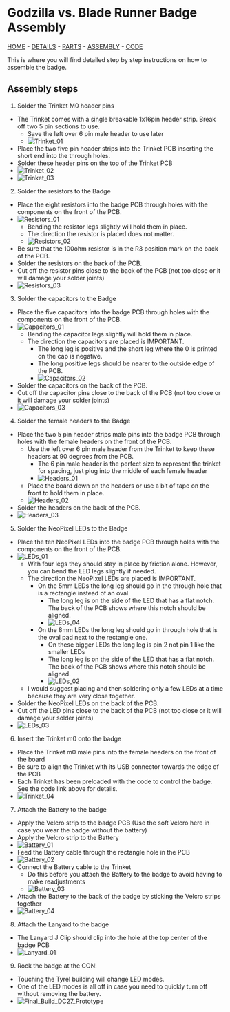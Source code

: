 # Godzilla vs. Blade Runner Badge Assembly

[HOME](/) - [DETAILS](3kbadge_details.md) - [PARTS](3kbadge_components.md) - [ASSEMBLY](3kbadge_assembly.md) - [CODE](3kbadge_code.md)

This is where you will find detailed step by step instructions on how to assemble the badge.

## Assembly steps

1. Solder the Trinket M0 header pins
  * The Trinket comes with a single breakable 1x16pin header strip.  Break off two 5 pin sections to use.
    * Save the left over 6 pin male header to use later
    * ![Trinket_01](Trinket_01.JPG)
  * Place the two five pin header strips into the Trinket PCB inserting the short end into the through holes.
  * Solder these header pins on the top of the Trinket PCB
  * ![Trinket_02](Trinket_02.JPG)
  * ![Trinket_03](Trinket_03.JPG)


2. Solder the resistors to the Badge
  * Place the eight resistors into the badge PCB through holes with the components on the front of the PCB.
  * ![Resistors_01](Resistors_01.JPG)
    * Bending the resistor legs slightly will hold them in place.
    * The direction the resistor is placed does not matter.
    * ![Resistors_02](Resistors_02.JPG)
  * Be sure that the 100ohm resistor is in the R3 position mark on the back of the PCB.
  * Solder the resistors on the back of the PCB.
  * Cut off the resistor pins close to the back of the PCB (not too close or it will damage your solder joints)
  * ![Resistors_03](Resistors_03.JPG)


3. Solder the capacitors to the Badge
  * Place the five capacitors into the badge PCB through holes with the components on the front of the PCB.
  * ![Capacitors_01](Capacitors_01.JPG)
    * Bending the capacitor legs slightly will hold them in place.
    * The direction the capacitors are placed is IMPORTANT.  
      * The long leg is positive and the short leg where the 0 is printed on the cap is negative.  
      * The long positive legs should be nearer to the outside edge of the PCB.
      * ![Capacitors_02](Capacitors_02.JPG)
  * Solder the capacitors on the back of the PCB.
  * Cut off the capacitor pins close to the back of the PCB (not too close or it will damage your solder joints)
  * ![Capacitors_03](Capacitors_03.JPG)


4. Solder the female headers to the Badge
  * Place the two 5 pin header strips male pins into the badge PCB through holes with the female headers on the front of the PCB.
    * Use the left over 6 pin male header from the Trinket to keep these headers at 90 degrees from the PCB.
      * The 6 pin male header is the perfect size to represent the trinket for spacing, just plug into the middle of each female header
      * ![Headers_01](Headers_01.JPG)
    * Place the board down on the headers or use a bit of tape on the front to hold them in place.
    * ![Headers_02](Headers_02.JPG)  
  * Solder the headers on the back of the PCB.
  * ![Headers_03](Headers_03.JPG)


5. Solder the NeoPixel LEDs to the Badge
  * Place the ten NeoPixel LEDs into the badge PCB through holes with the components on the front of the PCB.
  * ![LEDs_01](LEDs_01.JPG)
    * With four legs they should stay in place by friction alone. However, you can bend the LED legs slightly if needed.
    * The direction the NeoPixel LEDs are placed is IMPORTANT.  
      * On the 5mm LEDs the long leg should go in the through hole that is a rectangle instead of an oval.
        * The long leg is on the side of the LED that has a flat notch.  The back of the PCB shows where this notch should be aligned.
        * ![LEDs_04](LEDs_04.JPG)  
      * On the 8mm LEDs the long leg should go in through hole that is the oval pad next to the rectangle one.
        * On these bigger LEDs the long leg is pin 2 not pin 1 like the smaller LEDs
        * The long leg is on the side of the LED that has a flat notch.  The back of the PCB shows where this notch should be aligned.
        * ![LEDs_02](LEDs_02.JPG)
    * I would suggest placing and then soldering only a few LEDs at a time because they are very close together.
  * Solder the NeoPixel LEDs on the back of the PCB.
  * Cut off the LED pins close to the back of the PCB (not too close or it will damage your solder joints)
  * ![LEDs_03](LEDs_03.JPG)


6. Insert the Trinket m0 onto the badge
  * Place the Trinket m0 male pins into the female headers on the front of the board
  * Be sure to align the Trinket with its USB connector towards the edge of the PCB
  * Each Trinket has been preloaded with the code to control the badge.  See the code link above for details.
  * ![Trinket_04](Trinket_04.JPG)


7. Attach the Battery to the badge
  * Apply the Velcro strip to the badge PCB (Use the soft Velcro here in case you wear the badge without the battery)
  * Apply the Velcro strip to the Battery
  * ![Battery_01](Battery_01.JPG)
  * Feed the Battery cable through the rectangle hole in the PCB
  * ![Battery_02](Battery_02.JPG)
  * Connect the Battery cable to the Trinket
    * Do this before you attach the Battery to the badge to avoid having to make readjustments
    * ![Battery_03](Battery_03.JPG)
  * Attach the Battery to the back of the badge by sticking the Velcro strips together
  * ![Battery_04](Battery_04.JPG)


8. Attach the Lanyard to the badge
  * The Lanyard J Clip should clip into the hole at the top center of the badge PCB
  * ![Lanyard_01](Lanyard_01.JPG)


9. Rock the badge at the CON!
  * Touching the Tyrel building will change LED modes.
  * One of the LED modes is all off in case you need to quickly turn off without removing the battery.
  * ![Final_Build_DC27_Prototype](Final_Build_DC27_Prototype.JPG)
